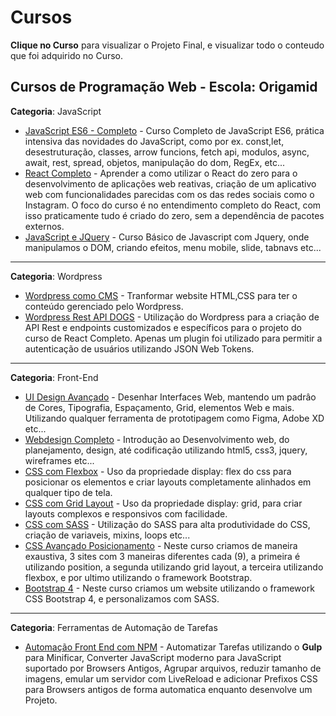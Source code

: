 # Cursos 

**Clique no Curso** para visualizar o Projeto Final, e visualizar todo o conteudo que foi adquirido no Curso.

## Cursos de Programação Web - Escola: Origamid

**Categoria**: JavaScript

- [JavaScript ES6 - Completo](https://github.com/MatheusGomesWeb/Cursos/tree/master/Programacao/FrontEnd/Cursos-Origamid/JavaScript-ES6-Completo) - Curso Completo de JavaScript ES6, prática intensiva das novidades do JavaScript, como por ex. const,let, desestruturação, classes, arrow funcions, fetch api, modulos, async, await, rest, spread, objetos, manipulação do dom, RegEx, etc...
- [React Completo](https://github.com/MatheusGomesWeb/Cursos/tree/master/Programacao/JavaScript/Origamid/ReactCompleto) - Aprender a como utilizar o React do zero para o desenvolvimento de aplicações web reativas, criação de um aplicativo web com funcionalidades parecidas com os das redes sociais como o Instagram. O foco do curso é no entendimento completo do React, com isso praticamente tudo é criado do zero, sem a dependência de pacotes externos.
- [JavaScript e JQuery](https://github.com/MatheusGomesWeb/Cursos/tree/master/Programacao/FrontEnd/Cursos-Origamid/JavaScript-e-Jquery) - Curso Básico de Javascript com Jquery, onde manipulamos o DOM, criando efeitos, menu mobile, slide, tabnavs etc...

___

**Categoria**: Wordpress

- [Wordpress como CMS](https://github.com/MatheusGomesWeb/Cursos/tree/master/Programacao/FrontEnd/Cursos-Origamid/Wordpress-como-cms) - Tranformar website HTML,CSS para ter o conteúdo gerenciado pelo Wordpress.
- [Wordpress Rest API DOGS](https://github.com/MatheusGomesWeb/Cursos/tree/master/Programacao/Wordpress/Origamid/wordpress-rest-api-dogs) - Utilização do Wordpress para a criação de API Rest e endpoints customizados e específicos para o projeto do curso de React Completo. Apenas um plugin foi utilizado para permitir a autenticação de usuários utilizando JSON Web Tokens.

___

**Categoria**: Front-End

- [UI Design Avançado]() - Desenhar Interfaces Web, mantendo um padrâo de Cores, Tipografia, Espaçamento, Grid, elementos Web e mais. Utilizando qualquer ferramenta de prototipagem como Figma, Adobe XD etc...
- [Webdesign Completo](https://github.com/MatheusGomesWeb/Cursos/tree/master/Programacao/FrontEnd/Cursos-Origamid/WebDesign-Completo) - Introdução ao Desenvolvimento web, do planejamento, design, até codificação utilizando html5, css3, jquery, wireframes etc...
- [CSS com Flexbox](https://github.com/MatheusGomesWeb/Cursos/tree/master/Programacao/FrontEnd/Cursos-Origamid/CSS-com-Flexbox/FlexBlog) - Uso da propriedade display: flex do css para posicionar os elementos e criar layouts completamente alinhados em qualquer tipo de tela.
- [CSS com Grid Layout](https://github.com/MatheusGomesWeb/Cursos/tree/master/Programacao/FrontEnd/Cursos-Origamid/CSS-com-Grid-layout) - Uso da propriedade display: grid, para criar layouts complexos e responsivos com facilidade.
- [CSS com SASS](https://github.com/MatheusGomesWeb/Cursos/tree/master/Programacao/FrontEnd/Cursos-Origamid/css-com-SASS) - Utilização do SASS para alta produtividade do CSS, criação de variaveis, mixins, loops etc...
- [CSS Avançado Posicionamento](https://github.com/MatheusGomesWeb/Cursos/tree/master/Programacao/FrontEnd/Cursos-Origamid/CSS-Avancado-Posicionamento) - Neste curso criamos de maneira exaustiva, 3 sites com 3 maneiras diferentes cada (9), a primeira é utilizando position, a segunda utilizando grid layout, a terceira utilizando flexbox, e por ultimo utilizando o framework Bootstrap.
- [Bootstrap 4](https://github.com/MatheusGomesWeb/Cursos/tree/master/Programacao/FrontEnd/Cursos-Origamid/Bootstrap-4) - Neste curso criamos um website utilizando o framework CSS Bootstrap 4, e personalizamos com SASS.

___

**Categoria**: Ferramentas de Automação de Tarefas

- [Automação Front End com NPM](https://github.com/MatheusGomesWeb/Cursos/tree/master/Programacao/FrontEnd/Cursos-Origamid/Automacao-FrontEnd-com-NPM) - Automatizar Tarefas utilizando o **Gulp** para Minificar, Converter JavaScript moderno para JavaScript suportado por Browsers Antigos, Agrupar arquivos, reduzir tamanho de imagens, emular um servidor com LiveReload e adicionar Prefixos CSS para Browsers antigos de forma automatica enquanto desenvolve um Projeto.
